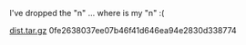 I've dropped the "n" ... where is my "n" :(

[dist.tar.gz](https://score.quals.seccon.jp/api/download?key=quals2023%2Fplai_n_rsa%2Fdist.tar.gz) 0fe2638037ee07b46f41d646ea94e2830d338774
